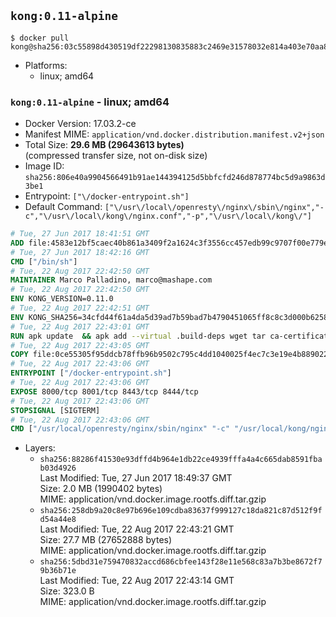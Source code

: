## `kong:0.11-alpine`

```console
$ docker pull kong@sha256:03c55898d430519df22298130835883c2469e31578032e814a403e70aa8c28c1
```

-	Platforms:
	-	linux; amd64

### `kong:0.11-alpine` - linux; amd64

-	Docker Version: 17.03.2-ce
-	Manifest MIME: `application/vnd.docker.distribution.manifest.v2+json`
-	Total Size: **29.6 MB (29643613 bytes)**  
	(compressed transfer size, not on-disk size)
-	Image ID: `sha256:806e40a9904566491b91ae144394125d5bbfcfd246d878774bc5d9a9863d3be1`
-	Entrypoint: `["\/docker-entrypoint.sh"]`
-	Default Command: `["\/usr\/local\/openresty\/nginx\/sbin\/nginx","-c","\/usr\/local\/kong\/nginx.conf","-p","\/usr\/local\/kong\/"]`

```dockerfile
# Tue, 27 Jun 2017 18:41:51 GMT
ADD file:4583e12bf5caec40b861a3409f2a1624c3f3556cc457edb99c9707f00e779e45 in / 
# Tue, 27 Jun 2017 18:42:16 GMT
CMD ["/bin/sh"]
# Tue, 22 Aug 2017 22:42:50 GMT
MAINTAINER Marco Palladino, marco@mashape.com
# Tue, 22 Aug 2017 22:42:50 GMT
ENV KONG_VERSION=0.11.0
# Tue, 22 Aug 2017 22:42:51 GMT
ENV KONG_SHA256=34cfd44f61a4da5d39ad7b59bad7b4790451065ff8c8c3d000b6258ab6961949
# Tue, 22 Aug 2017 22:43:01 GMT
RUN apk update 	&& apk add --virtual .build-deps wget tar ca-certificates 	&& apk add libgcc openssl pcre perl 	&& wget -O kong.tar.gz "https://bintray.com/kong/kong-community-edition-alpine-tar/download_file?file_path=kong-community-edition-$KONG_VERSION.apk.tar.gz" 	&& echo "$KONG_SHA256 *kong.tar.gz" | sha256sum -c - 	&& tar -xzf kong.tar.gz -C /tmp 	&& rm -f kong.tar.gz 	&& cp -R /tmp/usr / 	&& rm -rf /tmp/usr 	&& apk del .build-deps 	&& rm -rf /var/cache/apk/*
# Tue, 22 Aug 2017 22:43:05 GMT
COPY file:0ce55305f95ddcb78ffb96b9502c795c4dd1040025f4ec7c3e19e4b889022b90 in /docker-entrypoint.sh 
# Tue, 22 Aug 2017 22:43:06 GMT
ENTRYPOINT ["/docker-entrypoint.sh"]
# Tue, 22 Aug 2017 22:43:06 GMT
EXPOSE 8000/tcp 8001/tcp 8443/tcp 8444/tcp
# Tue, 22 Aug 2017 22:43:06 GMT
STOPSIGNAL [SIGTERM]
# Tue, 22 Aug 2017 22:43:06 GMT
CMD ["/usr/local/openresty/nginx/sbin/nginx" "-c" "/usr/local/kong/nginx.conf" "-p" "/usr/local/kong/"]
```

-	Layers:
	-	`sha256:88286f41530e93dffd4b964e1db22ce4939fffa4a4c665dab8591fbab03d4926`  
		Last Modified: Tue, 27 Jun 2017 18:49:37 GMT  
		Size: 2.0 MB (1990402 bytes)  
		MIME: application/vnd.docker.image.rootfs.diff.tar.gzip
	-	`sha256:258db9a20c8e97b696e109cdba83637f999127c18da821c87d512f9fd54a44e8`  
		Last Modified: Tue, 22 Aug 2017 22:43:21 GMT  
		Size: 27.7 MB (27652888 bytes)  
		MIME: application/vnd.docker.image.rootfs.diff.tar.gzip
	-	`sha256:5dbd31e759470832accd686cbfee143f28e11e568c83a7b3be8672f79b36b71e`  
		Last Modified: Tue, 22 Aug 2017 22:43:14 GMT  
		Size: 323.0 B  
		MIME: application/vnd.docker.image.rootfs.diff.tar.gzip
